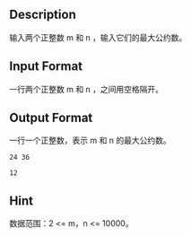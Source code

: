 ## Description

<p>输入两个正整数 m 和 n ，输入它们的最大公约数。<br /></p>

## Input Format

<p>一行两个正整数 m 和 n ，之间用空格隔开。<br /></p>

## Output Format

<p>一行一个正整数，表示 m 和 n 的最大公约数。<br /></p>

```input1
24 36
```
```output1
12
```
## Hint

<p>数据范围：2 &lt;= m，n &lt;= 10000。<br /></p>
